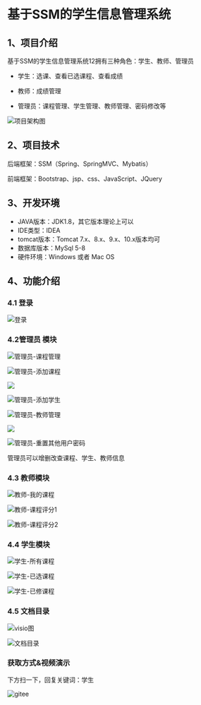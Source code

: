 # 基于SSM的学生信息管理系统



## 1、项目介绍

基于SSM的学生信息管理系统12拥有三种角色：学生、教师、管理员

- 学生：选课、查看已选课程、查看成绩

- 教师：成绩管理

- 管理员：课程管理、学生管理、教师管理、密码修改等

![项目架构图](https://project-images-1256969109.cos.ap-chongqing.myqcloud.com/Typora-Images/%E9%A1%B9%E7%9B%AE%E6%9E%B6%E6%9E%84%E5%9B%BE.jpg)

## 2、项目技术

后端框架：SSM（Spring、SpringMVC、Mybatis）

前端框架：Bootstrap、jsp、css、JavaScript、JQuery

## 3、开发环境

- JAVA版本：JDK1.8，其它版本理论上可以
- IDE类型：IDEA
- tomcat版本：Tomcat 7.x、8.x、9.x、10.x版本均可
- 数据库版本：MySql 5-8
- 硬件环境：Windows 或者 Mac OS


## 4、功能介绍

### 4.1 登录

![登录](https://project-images-1256969109.cos.ap-chongqing.myqcloud.com/Typora-Images/%E7%99%BB%E5%BD%95.jpg)

### 4.2管理员 模块

![管理员-课程管理](https://project-images-1256969109.cos.ap-chongqing.myqcloud.com/Typora-Images/%E7%AE%A1%E7%90%86%E5%91%98-%E8%AF%BE%E7%A8%8B%E7%AE%A1%E7%90%86.jpg)

![管理员-添加课程](https://project-images-1256969109.cos.ap-chongqing.myqcloud.com/Typora-Images/%E7%AE%A1%E7%90%86%E5%91%98-%E6%B7%BB%E5%8A%A0%E8%AF%BE%E7%A8%8B.jpg)

![](https://project-images-1256969109.cos.ap-chongqing.myqcloud.com/Typora-Images/%E7%AE%A1%E7%90%86%E5%91%98-%E6%B7%BB%E5%8A%A0%E8%AF%BE%E7%A8%8B.jpg)

![管理员-添加学生](https://project-images-1256969109.cos.ap-chongqing.myqcloud.com/Typora-Images/%E7%AE%A1%E7%90%86%E5%91%98-%E6%B7%BB%E5%8A%A0%E5%AD%A6%E7%94%9F.jpg)

![管理员-教师管理](https://project-images-1256969109.cos.ap-chongqing.myqcloud.com/Typora-Images/%E7%AE%A1%E7%90%86%E5%91%98-%E6%95%99%E5%B8%88%E7%AE%A1%E7%90%86.jpg)

![](https://project-images-1256969109.cos.ap-chongqing.myqcloud.com/Typora-Images/%E7%AE%A1%E7%90%86%E5%91%98-%E6%95%99%E5%B8%88%E7%AE%A1%E7%90%86.jpg)

![管理员-重置其他用户密码](https://project-images-1256969109.cos.ap-chongqing.myqcloud.com/Typora-Images/%E7%AE%A1%E7%90%86%E5%91%98-%E9%87%8D%E7%BD%AE%E5%85%B6%E4%BB%96%E7%94%A8%E6%88%B7%E5%AF%86%E7%A0%81.jpg)

管理员可以增删改查课程、学生、教师信息

### 4.3 教师模块

![教师-我的课程](https://project-images-1256969109.cos.ap-chongqing.myqcloud.com/Typora-Images/%E6%95%99%E5%B8%88-%E6%88%91%E7%9A%84%E8%AF%BE%E7%A8%8B.jpg)

![教师-课程评分1](https://project-images-1256969109.cos.ap-chongqing.myqcloud.com/Typora-Images/%E6%95%99%E5%B8%88-%E8%AF%BE%E7%A8%8B%E8%AF%84%E5%88%861.jpg)

![教师-课程评分2](https://project-images-1256969109.cos.ap-chongqing.myqcloud.com/Typora-Images/%E6%95%99%E5%B8%88-%E8%AF%BE%E7%A8%8B%E8%AF%84%E5%88%862.jpg)

### 4.4 学生模块

![学生-所有课程](https://project-images-1256969109.cos.ap-chongqing.myqcloud.com/Typora-Images/%E5%AD%A6%E7%94%9F-%E6%89%80%E6%9C%89%E8%AF%BE%E7%A8%8B.jpg)

![学生-已选课程](https://project-images-1256969109.cos.ap-chongqing.myqcloud.com/Typora-Images/%E5%AD%A6%E7%94%9F-%E5%B7%B2%E9%80%89%E8%AF%BE%E7%A8%8B.jpg)

![学生-已修课程](https://project-images-1256969109.cos.ap-chongqing.myqcloud.com/Typora-Images/%E5%AD%A6%E7%94%9F-%E5%B7%B2%E4%BF%AE%E8%AF%BE%E7%A8%8B.jpg)

### 4.5 文档目录

![visio图](https://project-images-1256969109.cos.ap-chongqing.myqcloud.com/Typora-Images/visio%E5%9B%BE.jpg)

![文档目录](https://project-images-1256969109.cos.ap-chongqing.myqcloud.com/Typora-Images/%E6%96%87%E6%A1%A3%E7%9B%AE%E5%BD%95.jpg)

### 获取方式&视频演示

下方扫一下，回复关键词：学生

![gitee](https://project-images-1256969109.cos.ap-chongqing.myqcloud.com/Typora-Images/202309291447341.png)
